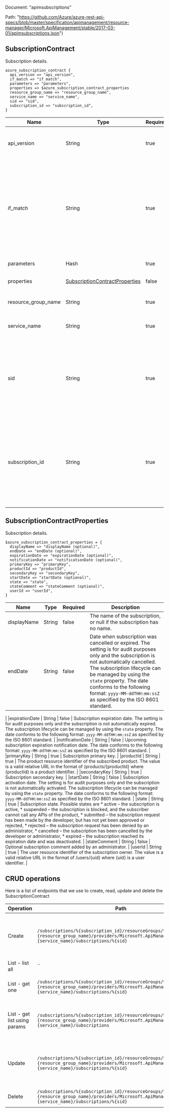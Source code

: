 Document: "apimsubscriptions"


Path: "https://github.com/Azure/azure-rest-api-specs/blob/master/specification/apimanagement/resource-manager/Microsoft.ApiManagement/stable/2017-03-01/apimsubscriptions.json")

## SubscriptionContract

Subscription details.

```puppet
azure_subscription_contract {
  api_version => "api_version",
  if_match => "if_match",
  parameters => "parameters",
  properties => $azure_subscription_contract_properties
  resource_group_name => "resource_group_name",
  service_name => "service_name",
  sid => "sid",
  subscription_id => "subscription_id",
}
```

| Name        | Type           | Required       | Description       |
| ------------- | ------------- | ------------- | ------------- |
|api_version | String | true | Version of the API to be used with the client request. |
|if_match | String | true | ETag of the Subscription Entity. ETag should match the current entity state from the header response of the GET request or it should be * for unconditional update. |
|parameters | Hash | true | Create parameters. |
|properties | [SubscriptionContractProperties](#subscriptioncontractproperties) | false | Subscription contract properties. |
|resource_group_name | String | true | The name of the resource group. |
|service_name | String | true | The name of the API Management service. |
|sid | String | true | Subscription entity Identifier. The entity represents the association between a user and a product in API Management. |
|subscription_id | String | true | Subscription credentials which uniquely identify Microsoft Azure subscription. The subscription ID forms part of the URI for every service call. |
        
## SubscriptionContractProperties

Subscription details.

```puppet
$azure_subscription_contract_properties = {
  displayName => "displayName (optional)",
  endDate => "endDate (optional)",
  expirationDate => "expirationDate (optional)",
  notificationDate => "notificationDate (optional)",
  primaryKey => "primaryKey",
  productId => "productId",
  secondaryKey => "secondaryKey",
  startDate => "startDate (optional)",
  state => "state",
  stateComment => "stateComment (optional)",
  userId => "userId",
}
```

| Name        | Type           | Required       | Description       |
| ------------- | ------------- | ------------- | ------------- |
|displayName | String | false | The name of the subscription, or null if the subscription has no name. |
|endDate | String | false | Date when subscription was cancelled or expired. The setting is for audit purposes only and the subscription is not automatically cancelled. The subscription lifecycle can be managed by using the `state` property. The date conforms to the following format: `yyyy-MM-ddTHH:mm:ssZ` as specified by the ISO 8601 standard.
 |
|expirationDate | String | false | Subscription expiration date. The setting is for audit purposes only and the subscription is not automatically expired. The subscription lifecycle can be managed by using the `state` property. The date conforms to the following format: `yyyy-MM-ddTHH:mm:ssZ` as specified by the ISO 8601 standard.
 |
|notificationDate | String | false | Upcoming subscription expiration notification date. The date conforms to the following format: `yyyy-MM-ddTHH:mm:ssZ` as specified by the ISO 8601 standard.
 |
|primaryKey | String | true | Subscription primary key. |
|productId | String | true | The product resource identifier of the subscribed product. The value is a valid relative URL in the format of /products/{productId} where {productId} is a product identifier. |
|secondaryKey | String | true | Subscription secondary key. |
|startDate | String | false | Subscription activation date. The setting is for audit purposes only and the subscription is not automatically activated. The subscription lifecycle can be managed by using the `state` property. The date conforms to the following format: `yyyy-MM-ddTHH:mm:ssZ` as specified by the ISO 8601 standard.
 |
|state | String | true | Subscription state. Possible states are * active – the subscription is active, * suspended – the subscription is blocked, and the subscriber cannot call any APIs of the product, * submitted – the subscription request has been made by the developer, but has not yet been approved or rejected, * rejected – the subscription request has been denied by an administrator, * cancelled – the subscription has been cancelled by the developer or administrator, * expired – the subscription reached its expiration date and was deactivated. |
|stateComment | String | false | Optional subscription comment added by an administrator. |
|userId | String | true | The user resource identifier of the subscription owner. The value is a valid relative URL in the format of /users/{uid} where {uid} is a user identifier. |



## CRUD operations

Here is a list of endpoints that we use to create, read, update and delete the SubscriptionContract

| Operation | Path | Verb | Description | OperationID |
| ------------- | ------------- | ------------- | ------------- | ------------- |
|Create|`/subscriptions/%{subscription_id}/resourceGroups/%{resource_group_name}/providers/Microsoft.ApiManagement/service/%{service_name}/subscriptions/%{sid}`|Put|Creates or updates the subscription of specified user to the specified product.|Subscription_CreateOrUpdate|
|List - list all|``||||
|List - get one|`/subscriptions/%{subscription_id}/resourceGroups/%{resource_group_name}/providers/Microsoft.ApiManagement/service/%{service_name}/subscriptions/%{sid}`|Get|Gets the specified Subscription entity.|Subscription_Get|
|List - get list using params|`/subscriptions/%{subscription_id}/resourceGroups/%{resource_group_name}/providers/Microsoft.ApiManagement/service/%{service_name}/subscriptions`|Get|Lists all subscriptions of the API Management service instance.|Subscription_List|
|Update|`/subscriptions/%{subscription_id}/resourceGroups/%{resource_group_name}/providers/Microsoft.ApiManagement/service/%{service_name}/subscriptions/%{sid}`|Put|Creates or updates the subscription of specified user to the specified product.|Subscription_CreateOrUpdate|
|Delete|`/subscriptions/%{subscription_id}/resourceGroups/%{resource_group_name}/providers/Microsoft.ApiManagement/service/%{service_name}/subscriptions/%{sid}`|Delete|Deletes the specified subscription.|Subscription_Delete|
